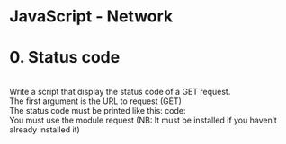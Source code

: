 <h1>JavaScript - Network</h1>
<h1>0. Status code</h1>
<br>
Write a script that display the status code of a GET request.
<br>
The first argument is the URL to request (GET)<br>
The status code must be printed like this: code: <status code><br>
You must use the module request (NB: It must be installed if you haven’t already installed it)<br>